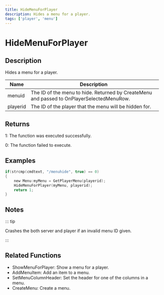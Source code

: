 ```yaml
---
title: HideMenuForPlayer
description: Hides a menu for a player.
tags: ['player', 'menu']
---
```


# HideMenuForPlayer

<TagLinks />

## Description

Hides a menu for a player.


| Name | Description |
|------|-------------|
|menuid | The ID of the menu to hide. Returned by CreateMenu and passed to OnPlayerSelectedMenuRow.|
|playerid | The ID of the player that the menu will be hidden for.|


## Returns

 1: The function was executed successfully. 

 0: The function failed to execute. 


## Examples


```c
if(strcmp(cmdtext, "/menuhide", true) == 0)
{
    new Menu:myMenu = GetPlayerMenu(playerid);
    HideMenuForPlayer(myMenu, playerid);
    return 1;
}
```


## Notes

::: tip

Crashes the both server and player if an invalid menu ID given.

:::


## Related Functions


-  ShowMenuForPlayer: Show a menu for a player.
-  AddMenuItem: Add an item to a menu.
-  SetMenuColumnHeader: Set the header for one of the columns in a menu.
-  CreateMenu: Create a menu.